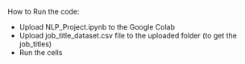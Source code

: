 How to Run the code:

- Upload NLP_Project.ipynb to the Google Colab
- Upload job_title_dataset.csv file to the uploaded folder (to get the job_titles)
- Run the cells